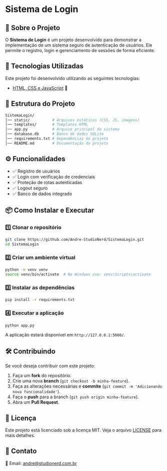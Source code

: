 # Sistema de Login

## 📌 Sobre o Projeto

O **Sistema de Login** é um projeto desenvolvido para demonstrar a implementação de um sistema seguro de autenticação de usuários. Ele permite o registro, login e gerenciamento de sessões de forma eficiente.

## 🚀 Tecnologias Utilizadas

Este projeto foi desenvolvido utilizando as seguintes tecnologias:

- [HTML, CSS e JavaScript](https://developer.mozilla.org/pt-BR/docs/Web) 🎨

## 📂 Estrutura do Projeto

```bash
SistemaLogin/
│── static/          # Arquivos estáticos (CSS, JS, imagens)
│── templates/       # Templates HTML
│── app.py           # Arquivo principal do sistema
│── database.db      # Banco de dados SQLite
│── requirements.txt # Dependências do projeto
│── README.md        # Documentação do projeto
```

## ⚙️ Funcionalidades

- ✅ Registro de usuários
- ✅ Login com verificação de credenciais
- ✅ Proteção de rotas autenticadas
- ✅ Logout seguro
- ✅ Banco de dados integrado

## 📦 Como Instalar e Executar

### 1️⃣ Clonar o repositório
```sh
git clone https://github.com/Andre-StudioNerd/SistemaLogin.git
cd SistemaLogin
```

### 2️⃣ Criar um ambiente virtual
```sh
python -m venv venv
source venv/bin/activate  # No Windows use: venv\Scripts\activate
```

### 3️⃣ Instalar as dependências
```sh
pip install -r requirements.txt
```

### 4️⃣ Executar a aplicação
```sh
python app.py
```

A aplicação estará disponível em `http://127.0.0.1:5000/`.

## 🛠️ Contribuindo

Se você deseja contribuir com este projeto:

1. Faça um **fork** do repositório.
2. Crie uma nova **branch** (`git checkout -b minha-feature`).
3. Faça as alterações necessárias e **commite** (`git commit -m 'Adicionando nova funcionalidade'`).
4. Faça o **push** para a branch (`git push origin minha-feature`).
5. Abra um **Pull Request**.

## 📝 Licença

Este projeto está licenciado sob a licença MIT. Veja o arquivo [LICENSE](LICENSE) para mais detalhes.

## 📩 Contato

📧 Email: andre@studionerd.com.br  

